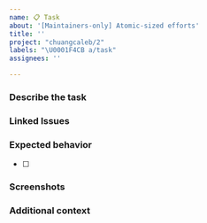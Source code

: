 ```yaml
---
name: 📋 Task
about: '[Maintainers-only] Atomic-sized efforts'
title: ''
project: "chuangcaleb/2"
labels: "\U0001F4CB a/task"
assignees: ''

---
```


### Describe the task
<!-- A clear and concise description of what the task is. -->

### Linked Issues
<!--
Other linked issues, if any, e.g.:

- RELATED: #num
- BLOCKED BY: #num
- BLOCKS: #num
-->

### Expected behavior
<!-- A checklist of success criteria. -->

- [ ]

### Screenshots
<!-- If applicable, add screenshots to help explain your task. -->

### Additional context
<!-- Add any other context about the problem here. -->
